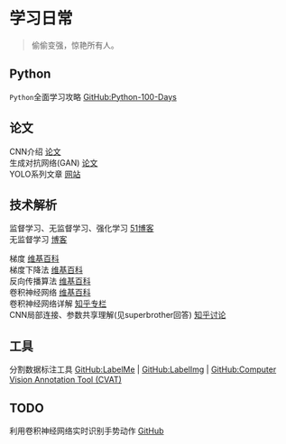 # 学习日常
> 偷偷变强，惊艳所有人。


## Python

`Python`全面学习攻略 [GitHub:Python-100-Days](https://github.com/jackfrued/Python-100-Days)


## 论文
CNN介绍 [论文](https://arxiv.org/pdf/1511.08458)  
生成对抗网络(GAN) [论文](https://papers.nips.cc/paper/2014/file/5ca3e9b122f61f8f06494c97b1afccf3-Paper.pdf)  
YOLO系列文章 [网站](https://docs.ultralytics.com/)  


## 技术解析
监督学习、无监督学习、强化学习 [51博客](https://www.51cto.com/article/623877.html)  
无监督学习 [博客](https://easyai.tech/ai-definition/unsupervised-learning/)  

梯度 [维基百科](https://zh.wikipedia.org/wiki/梯度)  
梯度下降法 [维基百科](https://zh.wikipedia.org/wiki/梯度下降法)  
反向传播算法 [维基百科](https://zh.wikipedia.org/wiki/反向传播算法)  
卷积神经网络 [维基百科](https://zh.wikipedia.org/wiki/卷积神经网络)  
卷积神经网络详解 [知乎专栏](https://zhuanlan.zhihu.com/p/47184529)  
CNN局部连接、参数共享理解(见superbrother回答) [知乎讨论](https://www.zhihu.com/question/47158818)  

## 工具
分割数据标注工具 [GitHub:LabelMe](https://github.com/wkentaro/labelme) | [GitHub:LabelImg](https://github.com/tzutalin/labelImg) | [GitHub:Computer Vision Annotation Tool (CVAT)](https://github.com/openvinotoolkit/cvat)  

## TODO
利用卷积神经网络实时识别手势动作 [GitHub](https://github.com/xingjianzhang1997/gesture-recognition)
